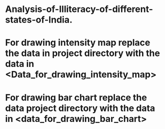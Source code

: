 # Analysis-of-Illiteracy-of-different-states-of-India.

# For drawing intensity map replace the data in project directory with the data in <Data_for_drawing_intensity_map>

# For drawing bar chart replace the data project directory with the data in <data_for_drawing_bar_chart>
